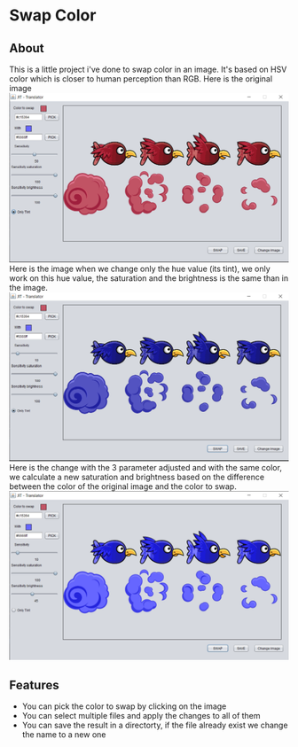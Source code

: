 # Swap Color

## About
This is a little project i've done to swap color in an image. It's based on HSV color which is closer to human perception than RGB.
Here is the original image
![Original Image](screenshots/tintb.png)
Here is the image when we change only the hue value (its tint), we only work on this hue value, the saturation and the brightness is the same than in the image.
![GitHub Logo](screenshots/tinta.png)
Here is the change with the 3 parameter adjusted and with the same color, we calculate a new saturation and brightness based on the difference between the color of the original image  and the color to swap.
![GitHub Logo](screenshots/allvalues.png)

## Features
- You can pick the color to swap by clicking on the image
- You can select multiple files and apply the changes to all of them
- You can save the result in a directorty, if the file already exist we change the name to a new one
